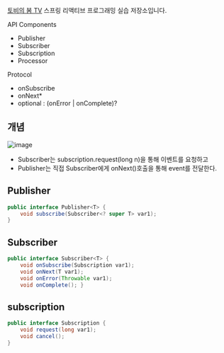 [토비의 봄 TV](https://www.youtube.com/c/TobyLeeTV/videos) 스프링 리액티브 프로그래밍 실습 저장소입니다.


API Components
- Publisher
- Subscriber
- Subscription
- Processor

Protocol
- onSubscribe
- onNext*
- optional : (onError | onComplete)?


## 개념
![image](https://user-images.githubusercontent.com/55946791/113723463-56781e80-972c-11eb-9aba-bca5f6636bef.png)

- Subscriber는 subscription.request(long n)을 통해 이벤트를 요청하고
- Publisher는 직접 Subscriber에게 onNext()호출을 통해 event를 전달한다.


## Publisher
```java
public interface Publisher<T> { 
    void subscribe(Subscriber<? super T> var1); 
}
```

## Subscriber
```java
public interface Subscriber<T> { 
    void onSubscribe(Subscription var1); 
    void onNext(T var1); 
    void onError(Throwable var1); 
    void onComplete(); }
```

## subscription
```java
public interface Subscription { 
    void request(long var1); 
    void cancel(); 
}
```